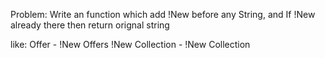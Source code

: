 Problem:
Write an function which add !New before any String, and If !New already there then return orignal string

like:
Offer - !New Offers
!New Collection - !New Collection
